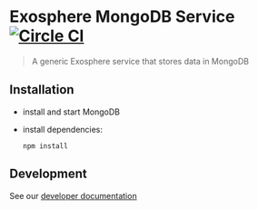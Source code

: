 # Exosphere MongoDB Service [![Circle CI](https://circleci.com/gh/Originate/exosphere-mongodb-service.svg?style=shield&circle-token=389739b88cceec7155d0253e1560339a8409fd98)](https://circleci.com/gh/Originate/exosphere-mongodb-service)
> A generic Exosphere service that stores data in MongoDB


## Installation

* install and start MongoDB

* install dependencies:

  ```
  npm install
  ```

## Development

See our [developer documentation](CONTRIBUTING.md)
